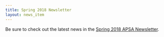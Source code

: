 ```yaml
---
title: Spring 2018 Newsletter
layout: news_item
---
```


Be sure to check out the latest news in the <a href="/assets/pdfs/2018-04-Newsletter.pdf">Spring 2018 APSA Newsletter</a>.
